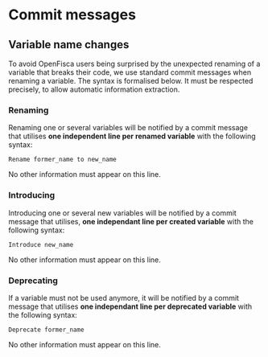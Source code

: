 # Commit messages

## Variable name changes

To avoid OpenFisca users being surprised by the unexpected renaming of a variable that breaks their code, we use standard commit messages when renaming a variable. The syntax is formalised below. It must be respected precisely, to allow automatic information extraction.

### Renaming

Renaming one or several variables will be notified by a commit message that utilises **one independent line per renamed variable** with the following syntax:

```text
Rename former_name to new_name
```

No other information must appear on this line.

### Introducing

Introducing one or several new variables will be notified by a commit message that utilises, **one independant line per created variable** with the following syntax:

```text
Introduce new_name
```

No other information must appear on this line.

### Deprecating

If a variable must not be used anymore, it will be notified by a commit message that utilises **one independant line per deprecated variable** with the following syntax:

```text
Deprecate former_name
```

No other information must appear on this line.
